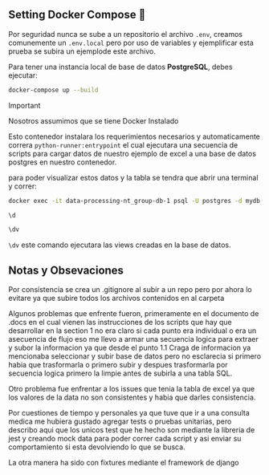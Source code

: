 ## Setting Docker Compose 🐳

Por seguridad nunca se sube a un repositorio el archivo `.env`, creamos comunemente un `.env.local` pero por uso de variables y ejemplificar esta prueba se subira un ejemplode este archivo.

Para tener una instancia local de base de datos **PostgreSQL**, debes ejecutar:
```bash
docker-compose up --build
```
> [!IMPORTANT]
> Nosotros assumimos que se tiene Docker Instalado

Esto contenedor instalara los requerimientos necesarios y automaticamente correra `python-runner:entrypoint` el cual ejecutara una secuencia de scripts para cargar datos de nuestro ejemplo de excel a una base de datos postgres en nuestro contenedor.

para poder visualizar estos datos y la tabla se tendra que abrir una terminal y correr:

```bash
docker exec -it data-processing-nt_group-db-1 psql -U postgres -d mydb

\d

\dv 
```
`\dv` este comando ejecutara las views creadas en la base de datos.

## Notas y Obsevaciones

Por consistencia se crea un .gitignore al subir a un repo pero por ahora lo evitare ya que subire todos los archivos contenidos en al carpeta

Algunos problemas que enfrente fueron, primeramente en el documento de .docs en el cual vienen las instrucciones de los scripts que hay que desarrollar en la section 1 no era claro si cada punto era individual o era un asecuencia de flujo eso me llevo a armar una secuencia logica para extraer y subor la informacion ya que desde el punto 1.1 Craga de informacion ya mencionaba seleccionar y subir base de datos pero no esclarecia si primero habia que trasformarla o primero subir y despues trasformarla por secuencia logica primero la limpie antes de subirla a una tabla SQL.

Otro problema fue enfrentar a los issues que tenia la tabla de excel ya que los valores de la data no son consistentes y habia que darles consistencia.

Por cuestiones de tiempo y personales ya que tuve que ir a una consulta medica me hubiera gustado agregar tests o pruebas unitarias, pero describo aqui que los unicos test que he hecho son mediante la libreria de jest y creando mock data para poder correr cada script y asi enviar su comportamiento si esta devolviendo lo que se busca.

La otra manera ha sido con fixtures mediante el framework de django